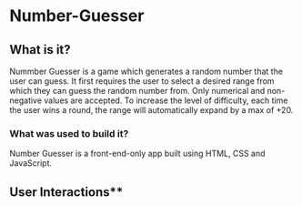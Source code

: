 # Number-Guesser

## What is it?

Nummber Guesser is a game which generates a random number that the user can guess. It first requires the user to select a desired range from which they can guess the random number from. Only numerical and non-negative values are accepted. 
To increase the level of difficulty, each time the user wins a round, the range will automatically expand by a max of +20.

### What was used to build it?

Number Guesser is a front-end-only app built using HTML, CSS and JavaScript.

## User Interactions**




